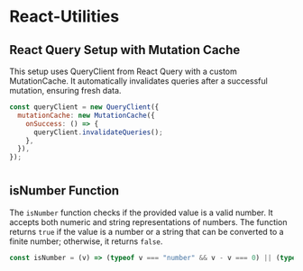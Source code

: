 # React-Utilities

## React Query Setup with Mutation Cache

This setup uses QueryClient from React Query with a custom MutationCache. It automatically invalidates queries after a successful mutation, ensuring fresh data.


```javascript
const queryClient = new QueryClient({
  mutationCache: new MutationCache({
    onSuccess: () => {
      queryClient.invalidateQueries();
    },
  }),
});
```

#

## isNumber Function

The `isNumber` function checks if the provided value is a valid number. It accepts both numeric and string representations of numbers. The function returns `true` if the value is a number or a string that can be converted to a finite number; otherwise, it returns `false`.


```javascript
const isNumber = (v) => (typeof v === "number" && v - v === 0) || (typeof v === "string" && Number.isFinite(+v) && v.trim() !== "");
```
